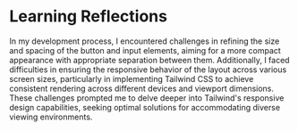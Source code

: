 # Learning Reflections
In my development process, I encountered challenges in refining the size and spacing of the button and input elements, aiming for a more compact appearance with appropriate separation between them. Additionally, I faced difficulties in ensuring the responsive behavior of the layout across various screen sizes, particularly in implementing Tailwind CSS to achieve consistent rendering across different devices and viewport dimensions. These challenges prompted me to delve deeper into Tailwind's responsive design capabilities, seeking optimal solutions for accommodating diverse viewing environments.
